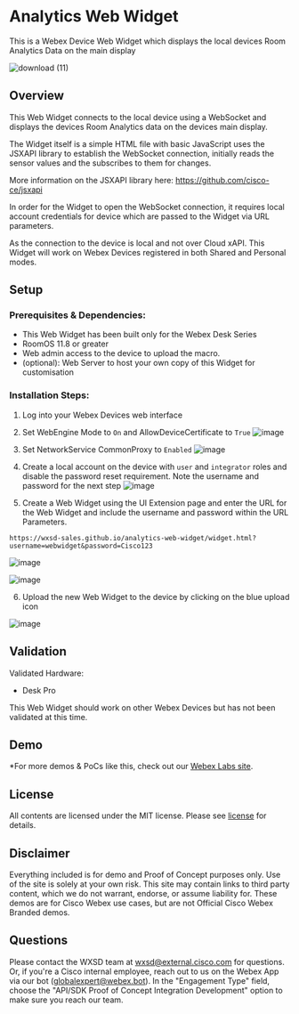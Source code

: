 # Analytics Web Widget

This is a Webex Device Web Widget which displays the local devices Room Analytics Data on the main display

![download (11)](https://github.com/wxsd-sales/analytics-web-widget/assets/21026209/2dda89e0-8858-4095-913e-c527e3009b9a)


## Overview

This Web Widget connects to the local device using a WebSocket and displays the devices Room Analytics data on the devices main display.

The Widget itself is a simple HTML file with basic JavaScript uses the JSXAPI library to establish the WebSocket connection, initially reads the sensor values and the subscribes to them for changes.

More information on the JSXAPI library here: https://github.com/cisco-ce/jsxapi

In order for the Widget to open the WebSocket connection, it requires local account credentials for device which are passed to the Widget via URL parameters.

As the connection to the device is local and not over Cloud xAPI. This Widget will work on Webex Devices registered in both Shared and Personal modes.


## Setup

### Prerequisites & Dependencies: 

- This Web Widget has been built only for the Webex Desk Series 
- RoomOS 11.8 or greater
- Web admin access to the device to upload the macro.
- (optional): Web Server to host your own copy of this Widget for customisation


<!-- GETTING STARTED -->

### Installation Steps:
1.  Log into your Webex Devices web interface
2.  Set WebEngine Mode to ```On``` and AllowDeviceCertificate to ```True```
![image](https://github.com/wxsd-sales/analytics-web-widget/assets/21026209/45b2af0b-31c7-4fd4-8086-f1e57dd1d3f1)

3. Set NetworkService CommonProxy to ```Enabled```
![image](https://github.com/wxsd-sales/analytics-web-widget/assets/21026209/137b7349-4dab-49c6-9aea-5f13be2f99e4)



4.  Create a local account on the device with ```user``` and ```integrator``` roles and disable the password reset requirement. Note the username and password for the next step
![image](https://github.com/wxsd-sales/analytics-web-widget/assets/21026209/ba0c466a-e0d1-4f00-93ac-1bf44688a493)


5. Create a Web Widget using the UI Extension page and enter the URL for the Web Widget and include the username and password within the URL Parameters.
```
https://wxsd-sales.github.io/analytics-web-widget/widget.html?username=webwidget&password=Cisco123
```

![image](https://github.com/wxsd-sales/analytics-web-widget/assets/21026209/29cdc8d8-ace4-4f39-9b65-b531cb8ef7f8)


![image](https://github.com/wxsd-sales/analytics-web-widget/assets/21026209/69b6426b-b37e-42f0-ad07-cebd0579d028)


6. Upload the new Web Widget to the device by clicking on the blue upload icon

![image](https://github.com/wxsd-sales/analytics-web-widget/assets/21026209/dd615b03-df97-4830-a7e7-dbade263eb45)



    
## Validation

Validated Hardware:

* Desk Pro

This Web Widget should work on other Webex Devices but has not been validated at this time.
    
## Demo

*For more demos & PoCs like this, check out our [Webex Labs site](https://collabtoolbox.cisco.com/webex-labs).


## License

All contents are licensed under the MIT license. Please see [license](LICENSE) for details.


## Disclaimer
 
Everything included is for demo and Proof of Concept purposes only. Use of the site is solely at your own risk. This site may contain links to third party content, which we do not warrant, endorse, or assume liability for. These demos are for Cisco Webex use cases, but are not Official Cisco Webex Branded demos.


## Questions
Please contact the WXSD team at [wxsd@external.cisco.com](mailto:wxsd@external.cisco.com?subject=analytics-web-widget) for questions. Or, if you're a Cisco internal employee, reach out to us on the Webex App via our bot (globalexpert@webex.bot). In the "Engagement Type" field, choose the "API/SDK Proof of Concept Integration Development" option to make sure you reach our team. 
